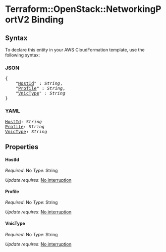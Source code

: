 # Terraform::OpenStack::NetworkingPortV2 Binding

## Syntax

To declare this entity in your AWS CloudFormation template, use the following syntax:

### JSON

<pre>
{
    "<a href="#hostid" title="HostId">HostId</a>" : <i>String</i>,
    "<a href="#profile" title="Profile">Profile</a>" : <i>String</i>,
    "<a href="#vnictype" title="VnicType">VnicType</a>" : <i>String</i>
}
</pre>

### YAML

<pre>
<a href="#hostid" title="HostId">HostId</a>: <i>String</i>
<a href="#profile" title="Profile">Profile</a>: <i>String</i>
<a href="#vnictype" title="VnicType">VnicType</a>: <i>String</i>
</pre>

## Properties

#### HostId

_Required_: No
_Type_: String

_Update requires_: [No interruption](https://docs.aws.amazon.com/AWSCloudFormation/latest/UserGuide/using-cfn-updating-stacks-update-behaviors.html#update-no-interrupt)

#### Profile

_Required_: No
_Type_: String

_Update requires_: [No interruption](https://docs.aws.amazon.com/AWSCloudFormation/latest/UserGuide/using-cfn-updating-stacks-update-behaviors.html#update-no-interrupt)

#### VnicType

_Required_: No
_Type_: String

_Update requires_: [No interruption](https://docs.aws.amazon.com/AWSCloudFormation/latest/UserGuide/using-cfn-updating-stacks-update-behaviors.html#update-no-interrupt)

